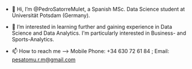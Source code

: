 - 👋 Hi, I’m @PedroSatorreMulet, a Spanish MSc. Data Science student at Universität Potsdam (Germany).
        
- 👀 I’m interested in learning further and gaining experience in Data Science and Data Analytics. I'm particularly interested in Business- and Sports-Analytics.

- 📫 How to reach me  -->  Mobile Phone: +34 630 72 61 84 ;
                            Email: pesatomu.r.m@gmail.com
